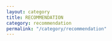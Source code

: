```yaml
---
layout: category
title: RECOMMENDATION
category: recommendation
permalink: "/category/recommendation"
---
```

